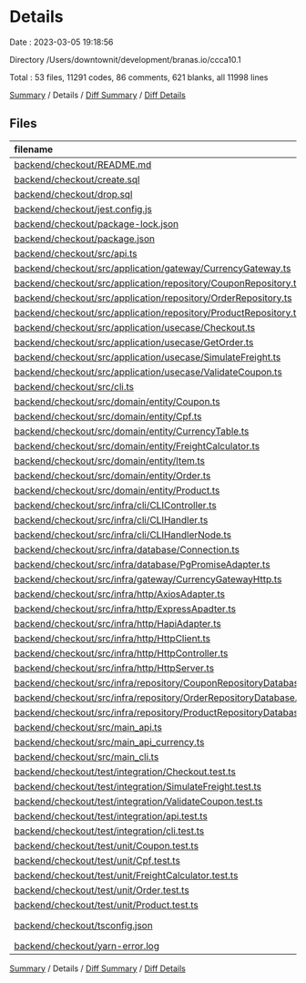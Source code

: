 # Details

Date : 2023-03-05 19:18:56

Directory /Users/downtownit/development/branas.io/ccca10.1

Total : 53 files,  11291 codes, 86 comments, 621 blanks, all 11998 lines

[Summary](results.md) / Details / [Diff Summary](diff.md) / [Diff Details](diff-details.md)

## Files
| filename | language | code | comment | blank | total |
| :--- | :--- | ---: | ---: | ---: | ---: |
| [backend/checkout/README.md](/backend/checkout/README.md) | Markdown | 2 | 0 | 0 | 2 |
| [backend/checkout/create.sql](/backend/checkout/create.sql) | SQL | 36 | 0 | 7 | 43 |
| [backend/checkout/drop.sql](/backend/checkout/drop.sql) | SQL | 4 | 1 | 0 | 5 |
| [backend/checkout/jest.config.js](/backend/checkout/jest.config.js) | JavaScript | 4 | 1 | 0 | 5 |
| [backend/checkout/package-lock.json](/backend/checkout/package-lock.json) | JSON | 7,260 | 0 | 1 | 7,261 |
| [backend/checkout/package.json](/backend/checkout/package.json) | JSON | 33 | 0 | 1 | 34 |
| [backend/checkout/src/api.ts](/backend/checkout/src/api.ts) | TypeScript | 28 | 0 | 3 | 31 |
| [backend/checkout/src/application/gateway/CurrencyGateway.ts](/backend/checkout/src/application/gateway/CurrencyGateway.ts) | TypeScript | 3 | 0 | 0 | 3 |
| [backend/checkout/src/application/repository/CouponRepository.ts](/backend/checkout/src/application/repository/CouponRepository.ts) | TypeScript | 4 | 0 | 1 | 5 |
| [backend/checkout/src/application/repository/OrderRepository.ts](/backend/checkout/src/application/repository/OrderRepository.ts) | TypeScript | 6 | 0 | 2 | 8 |
| [backend/checkout/src/application/repository/ProductRepository.ts](/backend/checkout/src/application/repository/ProductRepository.ts) | TypeScript | 4 | 0 | 2 | 6 |
| [backend/checkout/src/application/usecase/Checkout.ts](/backend/checkout/src/application/usecase/Checkout.ts) | TypeScript | 61 | 0 | 6 | 67 |
| [backend/checkout/src/application/usecase/GetOrder.ts](/backend/checkout/src/application/usecase/GetOrder.ts) | TypeScript | 21 | 0 | 6 | 27 |
| [backend/checkout/src/application/usecase/SimulateFreight.ts](/backend/checkout/src/application/usecase/SimulateFreight.ts) | TypeScript | 27 | 0 | 5 | 32 |
| [backend/checkout/src/application/usecase/ValidateCoupon.ts](/backend/checkout/src/application/usecase/ValidateCoupon.ts) | TypeScript | 11 | 0 | 4 | 15 |
| [backend/checkout/src/cli.ts](/backend/checkout/src/cli.ts) | TypeScript | 40 | 0 | 2 | 42 |
| [backend/checkout/src/domain/entity/Coupon.ts](/backend/checkout/src/domain/entity/Coupon.ts) | TypeScript | 10 | 0 | 3 | 13 |
| [backend/checkout/src/domain/entity/Cpf.ts](/backend/checkout/src/domain/entity/Cpf.ts) | TypeScript | 39 | 0 | 7 | 46 |
| [backend/checkout/src/domain/entity/CurrencyTable.ts](/backend/checkout/src/domain/entity/CurrencyTable.ts) | TypeScript | 14 | 0 | 4 | 18 |
| [backend/checkout/src/domain/entity/FreightCalculator.ts](/backend/checkout/src/domain/entity/FreightCalculator.ts) | TypeScript | 9 | 0 | 1 | 10 |
| [backend/checkout/src/domain/entity/Item.ts](/backend/checkout/src/domain/entity/Item.ts) | TypeScript | 4 | 0 | 3 | 7 |
| [backend/checkout/src/domain/entity/Order.ts](/backend/checkout/src/domain/entity/Order.ts) | TypeScript | 41 | 0 | 6 | 47 |
| [backend/checkout/src/domain/entity/Product.ts](/backend/checkout/src/domain/entity/Product.ts) | TypeScript | 8 | 0 | 2 | 10 |
| [backend/checkout/src/infra/cli/CLIController.ts](/backend/checkout/src/infra/cli/CLIController.ts) | TypeScript | 42 | 0 | 2 | 44 |
| [backend/checkout/src/infra/cli/CLIHandler.ts](/backend/checkout/src/infra/cli/CLIHandler.ts) | TypeScript | 13 | 0 | 2 | 15 |
| [backend/checkout/src/infra/cli/CLIHandlerNode.ts](/backend/checkout/src/infra/cli/CLIHandlerNode.ts) | TypeScript | 13 | 0 | 2 | 15 |
| [backend/checkout/src/infra/database/Connection.ts](/backend/checkout/src/infra/database/Connection.ts) | TypeScript | 4 | 0 | 1 | 5 |
| [backend/checkout/src/infra/database/PgPromiseAdapter.ts](/backend/checkout/src/infra/database/PgPromiseAdapter.ts) | TypeScript | 14 | 0 | 5 | 19 |
| [backend/checkout/src/infra/gateway/CurrencyGatewayHttp.ts](/backend/checkout/src/infra/gateway/CurrencyGatewayHttp.ts) | TypeScript | 10 | 0 | 3 | 13 |
| [backend/checkout/src/infra/http/AxiosAdapter.ts](/backend/checkout/src/infra/http/AxiosAdapter.ts) | TypeScript | 12 | 0 | 3 | 15 |
| [backend/checkout/src/infra/http/ExpressApadter.ts](/backend/checkout/src/infra/http/ExpressApadter.ts) | TypeScript | 24 | 0 | 5 | 29 |
| [backend/checkout/src/infra/http/HapiAdapter.ts](/backend/checkout/src/infra/http/HapiAdapter.ts) | TypeScript | 31 | 0 | 5 | 36 |
| [backend/checkout/src/infra/http/HttpClient.ts](/backend/checkout/src/infra/http/HttpClient.ts) | TypeScript | 4 | 0 | 0 | 4 |
| [backend/checkout/src/infra/http/HttpController.ts](/backend/checkout/src/infra/http/HttpController.ts) | TypeScript | 10 | 0 | 1 | 11 |
| [backend/checkout/src/infra/http/HttpServer.ts](/backend/checkout/src/infra/http/HttpServer.ts) | TypeScript | 4 | 0 | 0 | 4 |
| [backend/checkout/src/infra/repository/CouponRepositoryDatabase.ts](/backend/checkout/src/infra/repository/CouponRepositoryDatabase.ts) | TypeScript | 11 | 0 | 5 | 16 |
| [backend/checkout/src/infra/repository/OrderRepositoryDatabase.ts](/backend/checkout/src/infra/repository/OrderRepositoryDatabase.ts) | TypeScript | 27 | 0 | 6 | 33 |
| [backend/checkout/src/infra/repository/ProductRepositoryDatabase.ts](/backend/checkout/src/infra/repository/ProductRepositoryDatabase.ts) | TypeScript | 11 | 0 | 4 | 15 |
| [backend/checkout/src/main_api.ts](/backend/checkout/src/main_api.ts) | TypeScript | 20 | 1 | 3 | 24 |
| [backend/checkout/src/main_api_currency.ts](/backend/checkout/src/main_api_currency.ts) | TypeScript | 9 | 0 | 4 | 13 |
| [backend/checkout/src/main_cli.ts](/backend/checkout/src/main_cli.ts) | TypeScript | 18 | 0 | 2 | 20 |
| [backend/checkout/test/integration/Checkout.test.ts](/backend/checkout/test/integration/Checkout.test.ts) | TypeScript | 287 | 0 | 24 | 311 |
| [backend/checkout/test/integration/SimulateFreight.test.ts](/backend/checkout/test/integration/SimulateFreight.test.ts) | TypeScript | 29 | 0 | 4 | 33 |
| [backend/checkout/test/integration/ValidateCoupon.test.ts](/backend/checkout/test/integration/ValidateCoupon.test.ts) | TypeScript | 26 | 0 | 6 | 32 |
| [backend/checkout/test/integration/api.test.ts](/backend/checkout/test/integration/api.test.ts) | TypeScript | 129 | 0 | 11 | 140 |
| [backend/checkout/test/integration/cli.test.ts](/backend/checkout/test/integration/cli.test.ts) | TypeScript | 33 | 0 | 2 | 35 |
| [backend/checkout/test/unit/Coupon.test.ts](/backend/checkout/test/unit/Coupon.test.ts) | TypeScript | 9 | 0 | 4 | 13 |
| [backend/checkout/test/unit/Cpf.test.ts](/backend/checkout/test/unit/Cpf.test.ts) | TypeScript | 26 | 0 | 6 | 32 |
| [backend/checkout/test/unit/FreightCalculator.test.ts](/backend/checkout/test/unit/FreightCalculator.test.ts) | TypeScript | 17 | 0 | 3 | 20 |
| [backend/checkout/test/unit/Order.test.ts](/backend/checkout/test/unit/Order.test.ts) | TypeScript | 54 | 0 | 7 | 61 |
| [backend/checkout/test/unit/Product.test.ts](/backend/checkout/test/unit/Product.test.ts) | TypeScript | 4 | 0 | 1 | 5 |
| [backend/checkout/tsconfig.json](/backend/checkout/tsconfig.json) | JSON with Comments | 16 | 83 | 9 | 108 |
| [backend/checkout/yarn-error.log](/backend/checkout/yarn-error.log) | Log | 2,715 | 0 | 425 | 3,140 |

[Summary](results.md) / Details / [Diff Summary](diff.md) / [Diff Details](diff-details.md)